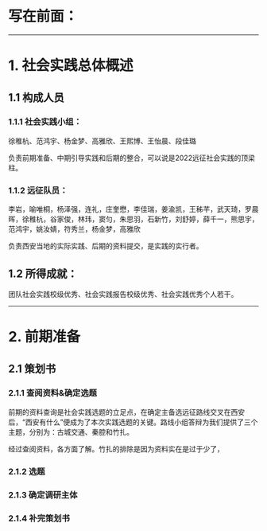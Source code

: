 # 写在前面：

---

# 1. 社会实践总体概述

## 1.1 构成人员 

###  1.1.1 社会实践小组：

徐稚杭、范鸿宇、杨金梦、高雅欣、王熙博、王怡晨、段佳璐

负责前期准备、中期引导实践和后期的整合，可以说是2022远征社会实践的顶梁柱。

### 1.1.2 远征队员： 

李岩，喻唯桐，杨泽强，连礼，庄奎懋，李佳瑞，姜渝凯，王秭芊，武天琦，罗晨晖，徐稚杭，谷家俊，林玮，窦匀，朱思羽，石新竹，刘舒婷，薛千一，熊思宇，范鸿宇，姚汝婧，符秀兰，杨金梦，高雅欣

负责西安当地的实际实践、后期的资料提交，是实践的实行者。  

## 1.2 所得成就：

团队社会实践校级优秀、社会实践报告校级优秀、社会实践优秀个人若干。

---

# 2. 前期准备 

## 2.1 策划书 

### 2.1.1 查阅资料&确定选题

前期的资料查询是社会实践选题的立足点，在确定主备选远征路线交叉在西安后，“西安有什么”便成为了本次实践选题的关键。路线小组答辩为我们提供了三个主题，分别为：古城交通、秦腔和竹扎。

经过查阅资料，各方面了解。竹扎的排除是因为资料实在是过于少了，

### 2.1.2 选题

### 2.1.3 确定调研主体

### 2.1.4 补完策划书

<!--stackedit_data:
eyJoaXN0b3J5IjpbOTc5NDQ4MDMsLTEwMTc0NjY0Myw5OTk2Nj
I5ODZdfQ==
-->